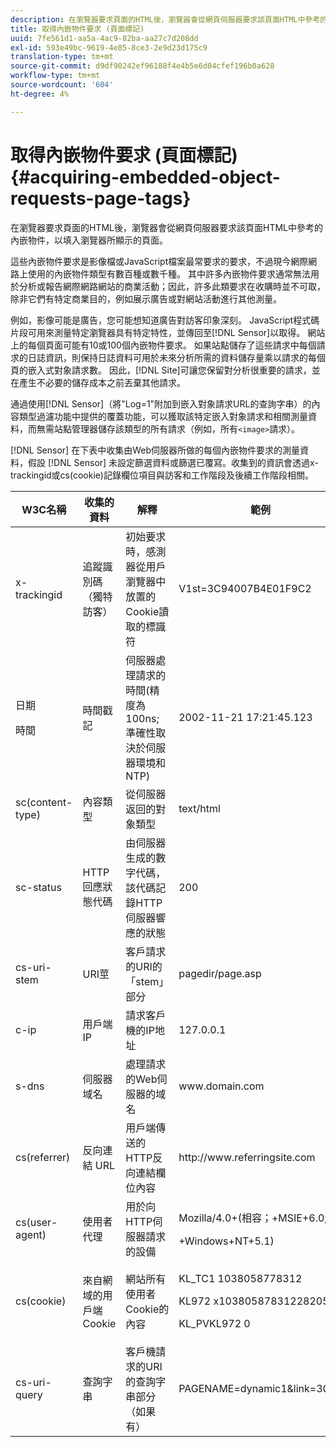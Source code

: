 ```yaml
---
description: 在瀏覽器要求頁面的HTML後，瀏覽器會從網頁伺服器要求該頁面HTML中參考的內嵌物件，以填入瀏覽器所顯示的頁面。
title: 取得內嵌物件要求 (頁面標記)
uuid: 7fe561d1-aa5a-4ac9-82ba-aa27c7d208dd
exl-id: 593e49bc-9619-4e85-8ce3-2e9d23d175c9
translation-type: tm+mt
source-git-commit: d9df90242ef96188f4e4b5e6d04cfef196b0a628
workflow-type: tm+mt
source-wordcount: '604'
ht-degree: 4%

---
```


# 取得內嵌物件要求 (頁面標記){#acquiring-embedded-object-requests-page-tags}

在瀏覽器要求頁面的HTML後，瀏覽器會從網頁伺服器要求該頁面HTML中參考的內嵌物件，以填入瀏覽器所顯示的頁面。

這些內嵌物件要求是影像檔或JavaScript檔案最常要求的要求，不過現今網際網路上使用的內嵌物件類型有數百種或數千種。 其中許多內嵌物件要求通常無法用於分析或報告網際網路網站的商業活動；因此，許多此類要求在收購時並不可取，除非它們有特定商業目的，例如展示廣告或對網站活動進行其他測量。

例如，影像可能是廣告，您可能想知道廣告對訪客印象深刻。 JavaScript程式碼片段可用來測量特定瀏覽器具有特定特性，並傳回至[!DNL Sensor]以取得。 網站上的每個頁面可能有10或100個內嵌物件要求。 如果站點儲存了這些請求中每個請求的日誌資訊，則保持日誌資料可用於未來分析所需的資料儲存量乘以請求的每個頁的嵌入式對象請求數。 因此，[!DNL Site]可讓您保留對分析很重要的請求，並在產生不必要的儲存成本之前丟棄其他請求。

通過使用[!DNL Sensor]（將&quot;Log=1&quot;附加到嵌入對象請求URL的查詢字串）的內容類型過濾功能中提供的覆蓋功能，可以獲取該特定嵌入對象請求和相關測量資料，而無需站點管理器儲存該類型的所有請求（例如，所有`<image>`請求）。

[!DNL Sensor] 在下表中收集由Web伺服器所做的每個內嵌物件要求的測量資料，假設 [!DNL Sensor] 未設定篩選資料或篩選已覆寫。收集到的資訊會透過x-trackingid或cs(cookie)記錄欄位項目與訪客和工作階段及後續工作階段相關。

<table id="table_11BE08A798E743EC8E76F738F0CE5884"> 
 <thead> 
  <tr> 
   <th colname="col1" class="entry"> W3C名稱 </th> 
   <th colname="col2" class="entry"> 收集的資料 </th> 
   <th colname="col3" class="entry"> 解釋 </th> 
   <th colname="col4" class="entry"> 範例 </th> 
  </tr> 
 </thead>
 <tbody> 
  <tr> 
   <td colname="col1"> x-trackingid </td> 
   <td colname="col2"> 追蹤識別碼（獨特訪客） </td> 
   <td colname="col3"> 初始要求時，<span class="wintitle">感測器</span>從用戶瀏覽器中放置的Cookie讀取的標識符 </td> 
   <td colname="col4"> V1st=3C94007B4E01F9C2 </td> 
  </tr> 
  <tr> 
   <td colname="col1"> <p>日期 </p> <p>時間 </p> </td> 
   <td colname="col2"> 時間戳記 </td> 
   <td colname="col3"> 伺服器處理請求的時間(精度為100ns;準確性取決於伺服器環境和NTP) </td> 
   <td colname="col4"> 2002-11-21 17:21:45.123 </td> 
  </tr> 
  <tr> 
   <td colname="col1"> sc(content-type) </td> 
   <td colname="col2"> 內容類型 </td> 
   <td colname="col3"> 從伺服器返回的對象類型 </td> 
   <td colname="col4"> text/html </td> 
  </tr> 
  <tr> 
   <td colname="col1"> sc-status </td> 
   <td colname="col2"> HTTP回應狀態代碼 </td> 
   <td colname="col3"> 由伺服器生成的數字代碼，該代碼記錄HTTP伺服器響應的狀態 </td> 
   <td colname="col4"> 200 </td> 
  </tr> 
  <tr> 
   <td colname="col1"> cs-uri-stem </td> 
   <td colname="col2"> URI莖 </td> 
   <td colname="col3"> 客戶請求的URI的「stem」部分 </td> 
   <td colname="col4"> pagedir/page.asp </td> 
  </tr> 
  <tr> 
   <td colname="col1"> c-ip </td> 
   <td colname="col2"> 用戶端IP </td> 
   <td colname="col3"> 請求客戶機的IP地址 </td> 
   <td colname="col4"> 127.0.0.1 </td> 
  </tr> 
  <tr> 
   <td colname="col1"> s-dns </td> 
   <td colname="col2"> 伺服器域名 </td> 
   <td colname="col3"> 處理請求的Web伺服器的域名 </td> 
   <td colname="col4"> <span class="filepath"> www.domain.com  </span> </td> 
  </tr> 
  <tr> 
   <td colname="col1"> cs(referrer) </td> 
   <td colname="col2"> 反向連結 URL </td> 
   <td colname="col3"> 用戶端傳送的HTTP反向連結欄位內容 </td> 
   <td colname="col4"> <span class="filepath"> http://www.referringsite.com  </span> </td> 
  </tr> 
  <tr> 
   <td colname="col1"> cs(user-agent) </td> 
   <td colname="col2"> 使用者代理 </td> 
   <td colname="col3"> 用於向HTTP伺服器請求的設備 </td> 
   <td colname="col4"> <p>Mozilla/4.0+(相容；+MSIE+6.0; </p> <p>+Windows+NT+5.1) </p> </td> 
  </tr> 
  <tr> 
   <td colname="col1"> cs(cookie) </td> 
   <td colname="col2"> 來自網域的用戶端Cookie </td> 
   <td colname="col3"> 網站所有使用者Cookie的內容 </td> 
   <td colname="col4"> <p>KL_TC1 1038058778312 </p> <p>KL972 x103805878312282052 </p> <p>KL_PVKL972 0 </p> </td> 
  </tr> 
  <tr> 
   <td colname="col1"> cs-uri-query </td> 
   <td colname="col2"> 查詢字串 </td> 
   <td colname="col3"> 客戶機請求的URI的查詢字串部分（如果有） </td> 
   <td colname="col4"> PAGENAME=dynamic1&amp;link=3001 </td> 
  </tr> 
 </tbody> 
</table>
